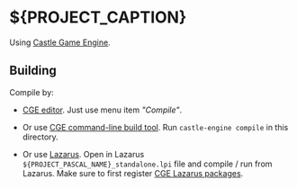 # ${PROJECT_CAPTION}

Using [Castle Game Engine](https://castle-engine.io/).

## Building

Compile by:

- [CGE editor](https://castle-engine.io/manual_editor.php). Just use menu item _"Compile"_.

- Or use [CGE command-line build tool](https://castle-engine.io/build_tool). Run `castle-engine compile` in this directory.

- Or use [Lazarus](https://www.lazarus-ide.org/). Open in Lazarus `${PROJECT_PASCAL_NAME}_standalone.lpi` file and compile / run from Lazarus. Make sure to first register [CGE Lazarus packages](https://castle-engine.io/documentation.php).
